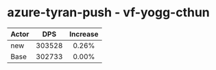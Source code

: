 # azure-tyran-push - vf-yogg-cthun
| Actor | DPS | Increase |
|---|:---:|:---:|
|new|303528|0.26%|
|Base|302733|0.00%|
